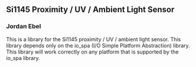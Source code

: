 ## Si1145 Proximity / UV / Ambient Light Sensor
### Jordan Ebel

This is a library for the Si1145 proximity / UV / ambient light sensor.
This library depends only on the io_spa (I/O Simple Platform Abstraction)
library.  This library will work correctly on any platform that is 
supported by the io_spa library.

